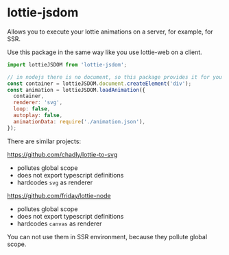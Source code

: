 # lottie-jsdom
Allows you to execute your lottie animations on a server, for example, for SSR.

Use this package in the same way like you use lottie-web on a client.

```javascript
import lottieJSDOM from 'lottie-jsdom';

// in nodejs there is no document, so this package provides it for you
const container = lottieJSDOM.document.createElement('div'); 
const animation = lottieJSDOM.loadAnimation({
  container,
  renderer: 'svg',
  loop: false,
  autoplay: false,
  animationData: require('./animation.json'),
});
```

There are similar projects:

https://github.com/chadly/lottie-to-svg

- pollutes global scope
- does not export typescript definitions
- hardcodes `svg` as renderer

https://github.com/friday/lottie-node

- pollutes global scope
- does not export typescript definitions
- hardcodes `canvas` as renderer


You can not use them in SSR environment, because they pollute global scope.

